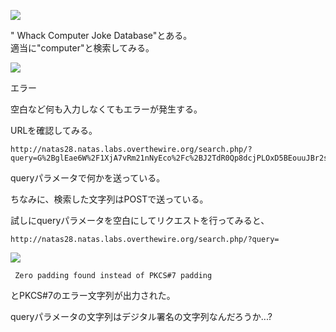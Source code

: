 ![](img/natas28-1.png)  

" Whack Computer Joke Database"とある。  
適当に"computer"と検索してみる。  

![](img/natas28-2.png)  

エラー  

空白など何も入力しなくてもエラーが発生する。  

URLを確認してみる。  

```
http://natas28.natas.labs.overthewire.org/search.php/?query=G%2BglEae6W%2F1XjA7vRm21nNyEco%2Fc%2BJ2TdR0Qp8dcjPLOxD5BEouuJBr2svTs3MqTiW3pCIT4YQixZ%2Fi0rqXXY5FyMgUUg%2BaORY%2FQZhZ7MKM%3D
```

queryパラメータで何かを送っている。  

ちなみに、検索した文字列はPOSTで送っている。  

試しにqueryパラメータを空白にしてリクエストを行ってみると、  
```
http://natas28.natas.labs.overthewire.org/search.php/?query=
```

![](img/natas28-3.png)  

```
 Zero padding found instead of PKCS#7 padding
```
とPKCS#7のエラー文字列が出力された。  

queryパラメータの文字列はデジタル署名の文字列なんだろうか...?  




